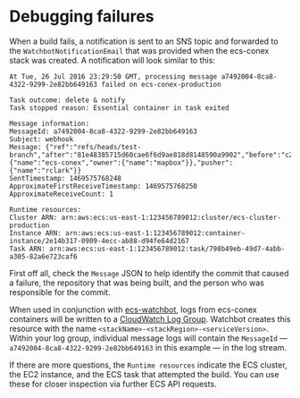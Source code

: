 # Debugging failures

When a build fails, a notification is sent to an SNS topic and forwarded to the `WatchbotNotificationEmail` that was provided when the ecs-conex stack was created. A notification will look similar to this:

```
At Tue, 26 Jul 2016 23:29:50 GMT, processing message a7492004-8ca8-4322-9299-2e82bb649163 failed on ecs-conex-production

Task outcome: delete & notify
Task stopped reason: Essential container in task exited

Message information:
MessageId: a7492004-8ca8-4322-9299-2e82bb649163
Subject: webhook
Message: {"ref":"refs/heads/test-branch","after":"81e48385715d60cae6f6d9ae818d8148590a9902","before":"c2abf76a55709b2f5eb27eeb1c0d33d4408ea963","repository":{"name":"ecs-conex","owner":{"name":"mapbox"}},"pusher":{"name":"rclark"}}
SentTimestamp: 1469575768248
ApproximateFirstReceiveTimestamp: 1469575768250
ApproximateReceiveCount: 1

Runtime resources:
Cluster ARN: arn:aws:ecs:us-east-1:123456789012:cluster/ecs-cluster-production
Instance ARN: arn:aws:ecs:us-east-1:123456789012:container-instance/2e14b317-0909-4ecc-ab88-d94fe64d2167
Task ARN: arn:aws:ecs:us-east-1:123456789012:task/798b49eb-49d7-4abb-a305-82a6e723caf6
```

First off all, check the `Message` JSON to help identify the commit that caused a failure, the repository that was being built, and the person who was responsible for the commit.

When used in conjunction with [ecs-watchbot](https://github.com/mapbox/ecs-watchbot), logs from ecs-conex containers will be written to a [CloudWatch Log Group](http://docs.aws.amazon.com/AWSCloudFormation/latest/UserGuide/aws-resource-logs-loggroup.html). Watchbot creates this resource with the name `<stackName>-<stackRegion>-<serviceVersion>`. Within your log group, individual message logs will contain the `MessageId` — `a7492004-8ca8-4322-9299-2e82bb649163` in this example — in the log stream.

If there are more questions, the `Runtime resources` indicate the ECS cluster, the EC2 instance, and the ECS task that attempted the build. You can use these for closer inspection via further ECS API requests.

